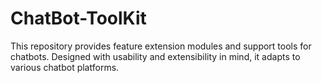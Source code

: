 # ChatBot-ToolKit
This repository provides feature extension modules and support tools for chatbots. Designed with usability and extensibility in mind, it adapts to various chatbot platforms.
